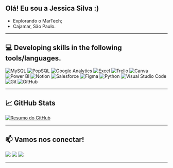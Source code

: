 ## Olá! Eu sou a Jessica Silva :) </h1>
- Explorando o MarTech;
- Cajamar, São Paulo.

---
## 💻 Developing skills in the following tools/languages.       

![MySQL](https://img.shields.io/badge/-MySQL-333333?style=flat&logo=mysql&logoColor=white)
![PopSQL](https://img.shields.io/badge/-PopSQL-333333?style=flat&logo=data&logoColor=white)
![Google Analytics](https://img.shields.io/badge/-Google%20Analytics-333333?style=flat&logo=google-analytics&logoColor=orange)
![Excel](https://img.shields.io/badge/-Excel-333333?style=flat&logo=microsoft-excel&logoColor=1D6F42)
![Trello](https://img.shields.io/badge/-Trello-333333?style=flat&logo=Trello&logoColor=blue)
![Canva](https://img.shields.io/badge/-Canva-333333?style=flat&logo=canva&logoColor=00C4CC)
![Power BI](https://img.shields.io/badge/-Power%20BI-333333?style=flat&logo=power-bi&logoColor=F2C811)
![Notion](https://img.shields.io/badge/-Notion-333333?style=flat&logo=notion)
![Salesforce](https://img.shields.io/badge/-Salesforce-333333?style=flat&logo=salesforce&logoColor=00A1E0)
![Figma](https://img.shields.io/badge/-Figma-333333?style=flat&logo=figma)
![Python](https://img.shields.io/badge/-Python-333333?style=flat&logo=python&logoColor=FFD43B)
![Visual Studio Code](https://img.shields.io/badge/-Visual%20Studio%20Code-333333?style=flat&logo=visual-studio-code&logoColor=007ACC)
![Git](https://img.shields.io/badge/Git-333333?style=flat&logo=git)
![GitHub](https://img.shields.io/badge/-GitHub-333333?style=flat&logo=GitHub)

---

## 📈 GitHub Stats

[![Resumo do GitHub](https://github-profile-summary-cards.vercel.app/api/cards/profile-details?username=jj3ssica&theme=github_dark)](https://github.com/jj3ssica)

---
## 📫 Vamos nos conectar!
 
<div> 
  <a href = "mailto:jessicactrlx@gmail.com"><img src="https://img.shields.io/badge/-Gmail-%23333?style=for-the-badge&logo=gmail&logoColor=white" target="_blank"></a>
  <a href="https://www.linkedin.com/in/jjessicaa/" target="_blank"><img src="https://img.shields.io/badge/-LinkedIn-%230077B5?style=for-the-badge&logo=linkedin&logoColor=white" target="_blank"></a> 
  <a href="https://instagram.com/clevermodeon" target="_blank"><img src="https://img.shields.io/badge/-Instagram-%23E4405F?style=for-the-badge&logo=instagram&logoColor=white" target="_blank"></a>
</div>

---
